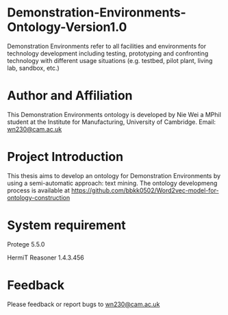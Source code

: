 # Demonstration-Environments-Ontology-Version1.0

Demonstration Environments refer to all facilities and environments for technology development including testing, prototyping and confronting technology with different usage situations (e.g. testbed, pilot plant, living lab, sandbox, etc.)

# Author and Affiliation
This Demonstration Environments ontology is developed by Nie Wei a MPhil student at the Institute for Manufacturing, University of Cambridge. Email: wn230@cam.ac.uk

# Project Introduction
This thesis aims to develop an ontology for Demonstration Environments by using a semi-automatic approach: text mining. The ontology developmeng process is available at https://github.com/bbkk0502/Word2vec-model-for-ontology-construction



# System requirement

Protege 5.5.0 

HermiT Reasoner 1.4.3.456

# Feedback

Please feedback or report bugs to wn230@cam.ac.uk
